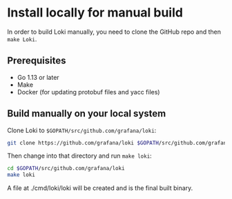 # Install locally for manual build

In order to build Loki manually, you need to clone the GitHub repo and then `make Loki`.

## Prerequisites

- Go 1.13 or later
- Make
- Docker (for updating protobuf files and yacc files)

## Build manually on your local system

Clone Loki to `$GOPATH/src/github.com/grafana/loki`:

```bash
git clone https://github.com/grafana/loki $GOPATH/src/github.com/grafana/loki
```

Then change into that directory and run `make loki`:

```bash
cd $GOPATH/src/github.com/grafana/loki
make loki
```

A file at ./cmd/loki/loki will be created and is the final built binary.
